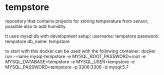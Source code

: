 # tempstore
repository that contains projects for storing temperature from sensor, possible also to add humidity

It uses mysql db with development setup:
username: tempstore
password: tempstore
db_name: tempstore

to start with this docker can be used with the following container:
docker run --name mysql-tempstore -e MYSQL_ROOT_PASSWORD=root -e MYSQL_DATABASE=tempstore -e MYSQL_USER=tempstore -e MYSQL_PASSWORD=tempstore -p 3306:3306 -d mysql:5.7